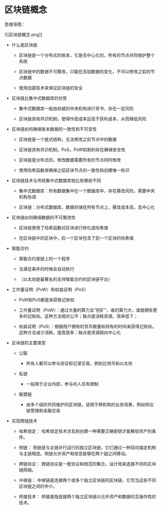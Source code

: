 # **区块链概念**

思维导图：

![[区块链概念.png]]

*   什么是区块链

    *   区块链是一个分布式的账本，它是去中心化的，所有的节点共同维护整个系统

    *   区块链中的数据不可篡改，只能在添加数据的变化，不可以修改之前的节点数据

    *   使用加密技术来保证区块链的安全

*   区块链比集中式数据库的优势

    *   集中式数据库一般由权威的中央机构进行背书，存在一定风险

    *   区块链具有共识机制，使得作恶成本远高于获利成本，从而降低风险

*   区块链如何确保账本数据的一致性和不可变性

    *   区块链是一个链式结构，无法修改之前节点中的数据

    *   区块链具有共识机制，PoS，PoW机制的存在确保安全性

    *   区块链是分布式的，修改数据需要所有的节点同时修改

    *   使用哈希函数来确保之前区块节点的一致性和创建唯一标识

*   区块链技术与传统集中式数据库相比有哪些不同

    *   集中式数据库：所有数据集中在一个数据库中，存在篡改风险，需要中央机构协调

    *   区块链：分布式数据库，数据存储在所有节点上，篡改成本高，去中心化

*   区块链如何确保数据的不可篡改性

    *   区块链使用了哈希函数对区块进行转化成哈希值

    *   在区块链中的区块中，后一个区块包含了前一个区块的哈希值

*   智能合约

    *   智能合约是链上的一个程序

    *   当满足条件的时候会自动执行

    *   （以太坊是最著名的支持智能合约的区块链平台）

*   工作量证明（PoW）和权益证明（PoS）

    *   PoW和PoS都是来获取记账权

    *   工作量证明（PoW）：通过大量的算力去“挖矿”，谁的算力大，谁就拥有更多的记账权。这种方法相对公平；缺点是消耗资源，效率低下；

    *   权益证明（PoS）：根据用户拥有的货币数量和持有的时间来获得记账权。这种方法减少消耗，提高效率；缺点是资源趋向中心化

*   区块链的主要类型

    *   公联

        *   所有人都可以参与验证和记录交易，例如比特币和以太坊

    *   私链

        *   一般用于企业内部，参与的人员有限制

    *   联盟链

        *   由多个组织共同维护的区块链，适用于跨机构的业务场景，例如供应链管理和金融交易

*   实现跨链技术

    *   哈希锁定： 哈希锁定技术涉及到创建一种需要正确密钥才能解锁资产的条件。

    *   侧链： 侧链是与主链并行运行的独立区块链，它们通过一种双向锚定机制与主链相连。侧链允许资产和信息能够在两个链之间移动。

    *   跨链协议： 跨链协议是一套协议和规范的集合，设计用来连接不同的区块链网络。

    *   中继链： 中继链是连接两个或多个独立区块链的区块链，它充当这些不同区块链之间的中介。

    *   桥接技术： 桥接是指连接两个独立区块链以允许资产和数据的互操作性的技术。
